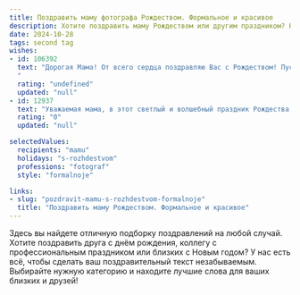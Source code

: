 ```yaml
---
title: Поздравить маму фотографа Рождеством. Формальное и красивое
description: Хотите поздравить маму Рождеством или другим праздником? Наш ИИ создаст незабываемое поздравление, а вы обязательно выделитесь среди других.  
date: 2024-10-28
tags: second tag
wishes:
- id: 106392
  text: "Дорогая Мама! От всего сердца поздравляю Вас с Рождеством! Пусть этот светлый праздник наполнит Ваш дом теплом, уютом и радостью. Желаю Вам крепкого здоровья, неиссякаемого вдохновения в Вашей профессии фотографа и исполнения всех самых заветных желаний.  Пусть каждый новый день будет полон ярких моментов, достойных быть запечатленными Вашим талантливым объективом. С Рождеством!
  "
  rating: "undefined"
  updated: "null"
- id: 12937
  text: "Уважаемая мама, в этот светлый и волшебный праздник Рождества, я хочу выразить Вам свою искреннюю благодарность за все, что Вы делаете для нас. Ваша профессия фотографа не только украшает нашу жизнь яркими моментами, но и вдохновляет на новые свершения. Пусть в этот Рождественский период Вас окружают любовь, тепло и радость, а каждый новый день приносит в Вашу жизнь новые успехи и счастливые мгновения. С Рождеством Христовым!"
  rating: "0"
  updated: "null"

selectedValues:
  recipients: "mamu"
  holidays: "s-rozhdestvom"
  professions: "fotograf"
  style: "formalnoje"

links:
- slug: "pozdravit-mamu-s-rozhdestvom-formalnoje"
  title: "Поздравить маму Рождеством. Формальное и красивое"
---
```


Здесь вы найдете отличную подборку поздравлений на любой случай. 
Хотите поздравить друга с днём рождения, коллегу с профессиональным праздником или близких с Новым годом? У нас есть всё, чтобы сделать ваш поздравительный текст незабываемым. Выбирайте нужную категорию и находите лучшие слова для ваших близких и друзей!
